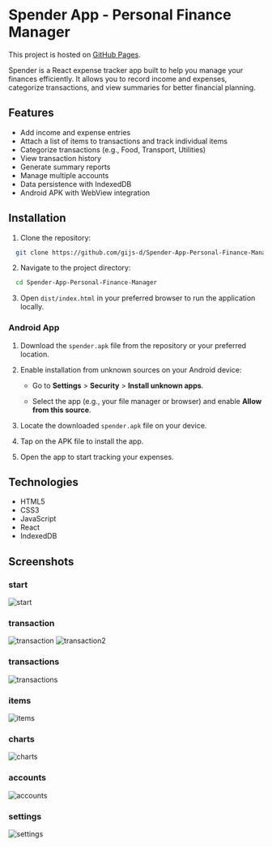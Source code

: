 # Spender App - Personal Finance Manager

This project is hosted on [GitHub Pages](https://gijs-d.github.io/Spender-App-Personal-Finance-Manager/).

Spender is a React expense tracker app built to help you manage your finances efficiently. It allows you to record income and expenses, categorize transactions, and view summaries for better financial planning.

## Features

- Add income and expense entries
- Attach a list of items to transactions and track individual items
- Categorize transactions (e.g., Food, Transport, Utilities)
- View transaction history
- Generate summary reports
- Manage multiple accounts
- Data persistence with IndexedDB
- Android APK with WebView integration

## Installation

1. Clone the repository:

```bash
  git clone https://github.com/gijs-d/Spender-App-Personal-Finance-Manager.git
```

2. Navigate to the project directory:

```bash
  cd Spender-App-Personal-Finance-Manager
```

3. Open `dist/index.html` in your preferred browser to run the application locally.

### Android App

1. Download the `spender.apk` file from the repository or your preferred location.

2. Enable installation from unknown sources on your Android device:

    - Go to **Settings** \> **Security** \> **Install unknown apps**.

    - Select the app (e.g., your file manager or browser) and enable **Allow from this source**.

3. Locate the downloaded `spender.apk` file on your device.

4. Tap on the APK file to install the app.

5. Open the app to start tracking your expenses.

## Technologies

- HTML5
- CSS3
- JavaScript
- React
- IndexedDB

## Screenshots

### start

![start](screenshots/start.gif)

### transaction

![transaction](screenshots/transaction.gif)
![transaction2](screenshots/transaction2.gif)

### transactions

![transactions](screenshots/transactions.gif)

### items

![items](screenshots/items.gif)

### charts

![charts](screenshots/charts.gif)

### accounts

![accounts](screenshots/accounts.gif)

### settings

![settings](screenshots/settings.gif)
